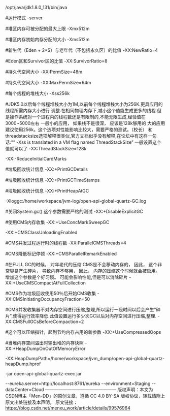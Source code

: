 
/opt/java/jdk1.8.0_131/bin/java 

#运行模式
-server 														

#堆区内存可被分配的最大上限 
-Xmx512m  				

#堆区内存初始内存分配的大小 
-Xms512m  														

#新生代（Eden + 2*S）与老年代（不包括永久区）的比值
-XX:NewRatio=4 								

#Eden区和Survivor区的比值
-XX:SurvivorRatio=8 											

#持久代空间大小
-XX:PermSize=48m

#持久代空间大小
-XX:MaxPermSize=64m 											

#每个线程的堆栈大小
-Xss256k		

#JDK5.0以后每个线程堆栈大小为1M,以前每个线程堆栈大小为256K.更具应用的线程所需内存大小进行 调整.在相同物理内存下,减小这个值能生成更多的线程.但是操作系统对一个进程内的线程数还是有限制的,不能无限生成,经验值在3000~5000左右
一般小的应用， 如果栈不是很深， 应该是128k够用的 大的应用建议使用256k。这个选项对性能影响比较大，需要严格的测试。（校长）
和threadstacksize选项解释很类似,官方文档似乎没有解释,在论坛中有这样一句话:"”
-Xss is translated in a VM flag named ThreadStackSize”
一般设置这个值就可以了
-XX:ThreadStackSize=128k 										

-XX:-ReduceInitialCardMarks 

#垃圾回收统计信息
-XX:+PrintGCDetails  											

#垃圾回收统计信息
-XX:+PrintGCTimeStamps 		

#垃圾回收统计信息
-XX:+PrintHeapAtGC 

-Xloggc:/home/workspace/jvm-log/open-api-global-quartz-GC.log 

#关闭System.gc() 这个参数需要严格的测试
-XX:+DisableExplicitGC											

#使用CMS内存收集
-XX:+UseConcMarkSweepGC 

-XX:+CMSClassUnloadingEnabled 

#CMS并发过程运行时的线程数
-XX:ParallelCMSThreads=4 

#CMS降低标记停顿
-XX:+CMSParallelRemarkEnabled 									

#在FULL GC的时候， 对年老代的压缩 CMS是不会移动内存的， 因此， 这个非常容易产生碎片， 导致内存不够用， 因此， 内存的压缩这个时候就会被启用。 增加这个参数是个好习惯。
可能会影响性能,但是可以消除碎片
-XX:+UseCMSCompactAtFullCollection 								

#CMS作为垃圾回收使用50％后开始CMS收集
-XX:CMSInitiatingOccupancyFraction=50 							

#CMS并发收集器不对内存空间进行压缩,整理,所以运行一段时间以后会产生"碎片",使得运行效率降低.此值设置运行多少次GC以后对内存空间进行压缩,整理.
-XX:CMSFullGCsBeforeCompaction=2 								

#这个可以压缩指针，起到节约内存占用的新参数
-XX:+UseCompressedOops 

#当堆内存空间溢出时输出堆的内存快照
-XX:+HeapDumpOnOutOfMemoryError 

-XX:HeapDumpPath=/home/workspace/jvm_dump/open-api-global-quartz-heapDump.hprof 

-jar open-api-global-quartz-exec.jar 

--eureka.server=http://localhost:8761/eureka 
--environment=Staging --dataCenter=Cloud
————————————————
版权声明：本文为CSDN博主「Men-DD」的原创文章，遵循 CC 4.0 BY-SA 版权协议，转载请附上原文出处链接及本声明。
原文链接：https://blog.csdn.net/menxu_work/article/details/99576964